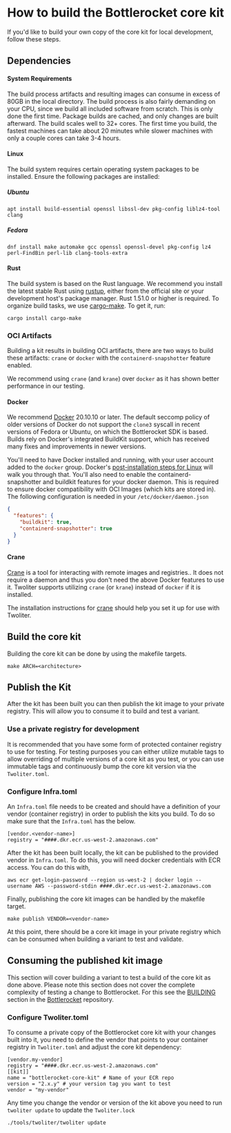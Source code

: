 # How to build the Bottlerocket core kit

If you'd like to build your own copy of the core kit for local development, follow these steps.

## Dependencies
#### System Requirements
The build process artifacts and resulting images can consume in excess of 80GB in the local directory.
The build process is also fairly demanding on your CPU, since we build all included software from scratch. This is only done the first time. Package builds are cached, and only changes are built afterward.
The build scales well to 32+ cores.
The first time you build, the fastest machines can take about 20 minutes while slower machines with only a couple cores can take 3-4 hours.
#### Linux
The build system requires certain operating system packages to be installed.
Ensure the following packages are installed:
##### Ubuntu
```shell
apt install build-essential openssl libssl-dev pkg-config liblz4-tool clang
```
##### Fedora
```shell
dnf install make automake gcc openssl openssl-devel pkg-config lz4 perl-FindBin perl-lib clang-tools-extra
```

#### Rust
The build system is based on the Rust language.
We recommend you install the latest stable Rust using [rustup](https://rustup.rs/), either from the official site or your development host's package manager.
Rust 1.51.0 or higher is required.
To organize build tasks, we use [cargo-make](https://sagiegurari.github.io/cargo-make/).
To get it, run:
```shell
cargo install cargo-make
```

### OCI Artifacts

Building a kit results in building OCI artifacts, there are two ways to build these artifacts: `crane` or `docker` with the `containerd-snapshotter` feature enabled.

We recommend using `crane` (and `krane`) over `docker` as it has shown better performance in our testing.

#### Docker
We recommend [Docker](https://docs.docker.com/install/#supported-platforms) 20.10.10 or later. The default seccomp policy of older versions of Docker do not support the `clone3` syscall in recent versions of Fedora or Ubuntu, on which the Bottlerocket SDK is based.
Builds rely on Docker's integrated BuildKit support, which has received many fixes and improvements in newer versions.

You'll need to have Docker installed and running, with your user account added to the `docker` group.
Docker's [post-installation steps for Linux](https://docs.docker.com/install/linux/linux-postinstall/) will walk you through that.
You'll also need to enable the containerd-snapshotter and buildkit features for your docker daemon. This is required to ensure docker compatibility with OCI Images (which kits are stored in).
The following configuration is needed in your `/etc/docker/daemon.json`
```json
{
  "features": {
    "buildkit": true,
    "containerd-snapshotter": true
  }
}
```
#### Crane
[Crane](https://github.com/google/go-containerregistry/blob/main/cmd/crane/README.md) is a tool for interacting with remote images and registries.. It does not require a daemon and thus you don't need the above Docker features to use it. Twoliter supports utilizing `crane` (or `krane`) instead of `docker` if it is installed.

The installation instructions for [crane](https://github.com/google/go-containerregistry/tree/main/cmd/crane) should help you set it up for use with Twoliter.

## Build the core kit

Building the core kit can be done by using the makefile targets.
```
make ARCH=<architecture>
```

## Publish the Kit
After the kit has been built you can then publish the kit image to your private registry. This will allow you to consume it to build and test a variant.

### Use a private registry for development
It is recommended that you have some form of protected container registry to use for testing.
For testing purposes you can either utilize mutable tags to allow overriding of multiple versions of a core kit as you test, or you can use immutable tags and continuously bump the core kit version via the `Twoliter.toml`. 

### Configure Infra.toml
An `Infra.toml` file needs to be created and should have a definition of your vendor (container registry) in order to publish the kits you build. To do so make sure that the `Infra.toml` has the below.
```
[vendor.<vendor-name>]
registry = "####.dkr.ecr.us-west-2.amazonaws.com"
```
After the kit has been built locally, the kit can be published to the provided vendor in `Infra.toml`. To do this, you will need docker credentials with ECR access. You can do this with,
```
aws ecr get-login-password --region us-west-2 | docker login --username AWS --password-stdin ####.dkr.ecr.us-west-2.amazonaws.com
```

Finally, publishing the core kit images can be handled by the makefile target.
```
make publish VENDOR=<vendor-name>
```
At this point, there should be a core kit image in your private registry which can be consumed when building a variant to test and validate.

## Consuming the published kit image
This section will cover building a variant to test a build of the core kit as done above. Please note this section does not cover the complete complexity of testing a change to Bottlerocket. For this see the [BUILDING](https://github.com/bottlerocket-os/bottlerocket/blob/develop/BUILDING.md) section in the [Bottlerocket](https://github.com/bottlerocket-os/bottlerocket/) repository.

### Configure Twoliter.toml
To consume a private copy of the Bottlerocket core kit with your changes built into it, you need to define the vendor that points to your container registry in `Twoliter.toml` and adjust the core kit dependency:
```
[vendor.my-vendor]
registry = "####.dkr.ecr.us-west-2.amazonaws.com"
[[kit]]
name = "bottlerocket-core-kit" # Name of your ECR repo
version = "2.x.y" # your version tag you want to test
vendor = "my-vendor"
```
Any time you change the vendor or version of the kit above you need to run `twoliter update` to update the `Twoliter.lock`
```
./tools/twoliter/twoliter update
```
